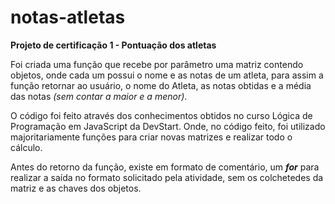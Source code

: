 # notas-atletas

**Projeto de certificação 1 - Pontuação dos atletas**

Foi criada uma função que recebe por parâmetro uma matriz contendo objetos, onde cada um possui 
o nome e as notas de um atleta, para assim a função retornar ao usuário, o nome do Atleta, 
as notas obtidas e a média das notas *(sem contar a maior e a menor)*.

O código foi feito através dos conhecimentos obtidos no curso 
Lógica de Programação em JavaScript da DevStart. Onde, no código feito,
foi utilizado majoritariamente funções para criar novas matrizes e 
realizar todo o cálculo.

Antes do retorno da função, existe em formato de comentário, um ***for***
para realizar a saída no formato solicitado pela atividade, sem os
colchetedes da matriz e as chaves dos objetos.
